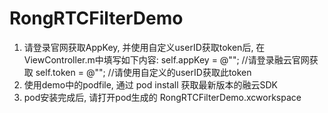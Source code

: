 # RongRTCFilterDemo

1. 请登录官网获取AppKey, 并使用自定义userID获取token后, 在ViewController.m中填写如下内容:
    self.appKey = @""; //请登录融云官网获取
    self.token = @""; //请使用自定义的userID获取此token
2. 使用demo中的podfile, 通过 pod install 获取最新版本的融云SDK
3. pod安装完成后, 请打开pod生成的 RongRTCFilterDemo.xcworkspace 
